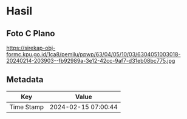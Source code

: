 # Hasil

## Foto C Plano

https://sirekap-obj-formc.kpu.go.id/1ca8/pemilu/ppwp/63/04/05/10/03/6304051003018-20240214-203903--fb92989a-3e12-42cc-9af7-d31eb08bc775.jpg


## Metadata

| Key        | Value               |
| ---------- | ------------------- |
| Time Stamp | 2024-02-15 07:00:44 |



